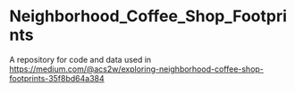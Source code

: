# Neighborhood_Coffee_Shop_Footprints

A repository for code and data used in https://medium.com/@acs2w/exploring-neighborhood-coffee-shop-footprints-35f8bd64a384
